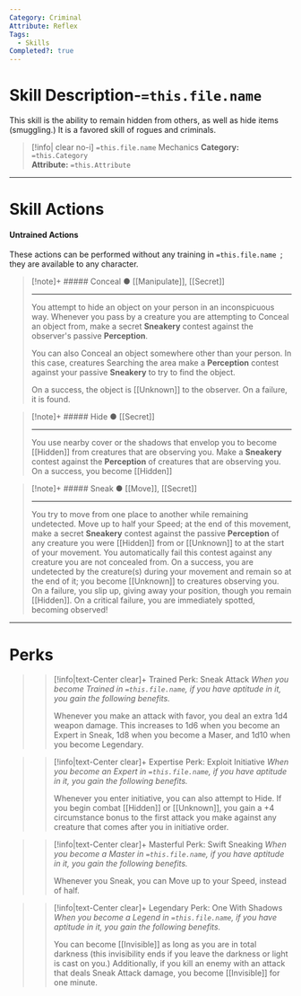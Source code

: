 ```yaml
---
Category: Criminal
Attribute: Reflex
Tags:
  - Skills
Completed?: true
---
```

# Skill Description-`=this.file.name`
This skill is the ability to remain hidden from others, as well as hide items (smuggling.) It is a favored skill of rogues and criminals.
>[!info| clear no-i] `=this.file.name` Mechanics
>**Category:** `=this.Category`   
>**Attribute:** `=this.Attribute`
- - -
# Skill Actions
#### Untrained Actions
These actions can be performed without any training in `=this.file.name `; they are available to any character. 
> [!note]+ ##### Conceal ●
> [[Manipulate]], [[Secret]]
>- - -
>  You attempt to hide an object on your person in an inconspicuous way. Whenever you pass by a creature you are attempting to Conceal an object from, make a secret **Sneakery** contest against the observer's passive **Perception**. 
>  
>  You can also Conceal an object somewhere other than your person. In this case, creatures Searching the area make a **Perception** contest against your passive **Sneakery** to try to find the object.
>  
>  On a success, the object is [[Unknown]] to the observer. On a failure, it is found. 

> [!note]+ ##### Hide ●
> [[Secret]]
>- - -
>  You use nearby cover or the shadows that envelop you to become [[Hidden]] from creatures that are observing you. Make a **Sneakery** contest against the **Perception** of creatures that are observing you. On a success, you become [[Hidden]]

> [!note]+ ##### Sneak ●
>[[Move]], [[Secret]]
>- - -
>  You try to move from one place to another while remaining undetected. Move up to half your Speed; at the end of this movement, make a secret **Sneakery** contest against the passive **Perception** of any creature you were [[Hidden]] from or [[Unknown]] to at the start of your movement. You automatically fail this contest against any creature you are not concealed from. On a success, you are undetected by the creature(s) during your movement and remain so at the end of it; you become [[Unknown]] to creatures observing you. On a failure, you slip up, giving away your position, though you remain [[Hidden]]. On a critical failure, you are immediately spotted, becoming observed!

- - -
# Perks
>> [!info|text-Center clear]+ Trained Perk: Sneak Attack
>> *When you become Trained in `=this.file.name`, if you have aptitude in it, you gain the following benefits.*
>> 
>> Whenever you make an attack with favor, you deal an extra 1d4 weapon damage. This increases to 1d6 when you become an Expert in Sneak, 1d8 when you become a Maser, and 1d10 when you become Legendary. 

>> [!info|text-Center clear]+ Expertise Perk: Exploit Initiative 
>> *When you become an Expert in `=this.file.name`, if you have aptitude in it, you gain the following benefits.*
>> 
>> Whenever you enter initiative, you can also attempt to Hide. If you begin combat [[Hidden]] or [[Unknown]], you gain a +4 circumstance bonus to the first attack you make against any creature that comes after you in initiative order.

>> [!info|text-Center clear]+ Masterful Perk: Swift Sneaking
>> *When you become a Master in `=this.file.name`, if you have aptitude in it, you gain the following benefits.*
>> 
>> Whenever you Sneak, you can Move up to your Speed, instead of half.

>> [!info|text-Center clear]+ Legendary Perk: One With Shadows 
>> *When you become a Legend in `=this.file.name`, if you have aptitude in it, you gain the following benefits.*
>> 
>> You can become [[Invisible]] as long as you are in total darkness (this invisibility ends if you leave the darkness or light is cast on you.) Additionally, if you kill an enemy with an attack that deals Sneak Attack damage, you become [[Invisible]] for one minute.